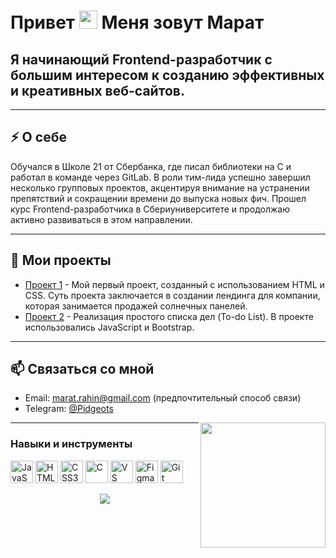 # Привет <img src="https://github.com/sciencepal/sciencepal/blob/master/assets/Hi.gif" width="29px"> Меня зовут Марат

## Я начинающий Frontend-разработчик с большим интересом к созданию эффективных и креативных веб-сайтов.

---

## ⚡ О себе

Обучался в Школе 21 от Сбербанка, где писал библиотеки на C и работал в команде через GitLab. В роли тим-лида успешно завершил несколько групповых проектов, акцентируя внимание на устранении препятствий и сокращении времени до выпуска новых фич. Прошел курс Frontend-разработчика в Сбериуниверситете и продолжаю активно развиваться в этом направлении.

---

## 📂 Мои проекты

- [Проект 1](https://pidgeots.github.io/sberuniversity-project/) - Мой первый проект, созданный с использованием HTML и CSS. Суть проекта заключается в создании лендинга для компании, которая занимается продажей солнечных панелей.
- [Проект 2](https://pidgeots.github.io/to-do-list/) - Реализация простого списка дел (To-do List). В проекте использовались JavaScript и Bootstrap.

---

## 📫 Связаться со мной

- Email: [marat.rahin@gmail.com](mailto:marat.rahin@gmail.com) (предпочтительный способ связи)
- Telegram: [@Pidgeots](https://t.me/Pidgeots)

<img align='right' src='https://user-images.githubusercontent.com/5713670/87202985-820dcb80-c2b6-11ea-9f56-7ec461c497c3.gif' width='200"'>

---

### Навыки и инструменты

<p align="left">
<a href="https://developer.mozilla.org/en-US/docs/Web/JavaScript" target="_blank" rel="noreferrer"><img src="https://raw.githubusercontent.com/danielcranney/readme-generator/main/public/icons/skills/javascript-colored.svg" width="36" height="36" alt="JavaScript" /></a>
<a href="https://developer.mozilla.org/en-US/docs/Glossary/HTML5" target="_blank" rel="noreferrer"><img src="https://raw.githubusercontent.com/danielcranney/readme-generator/main/public/icons/skills/html5-colored.svg" width="36" height="36" alt="HTML5" /></a>
<a href="https://www.w3.org/TR/CSS/#css" target="_blank" rel="noreferrer"><img src="https://raw.githubusercontent.com/danielcranney/readme-generator/main/public/icons/skills/css3-colored.svg" width="36" height="36" alt="CSS3" /></a>
<a href="https://docs.microsoft.com/en-us/cpp/?view=msvc-170" target="_blank" rel="noreferrer"><img src="https://raw.githubusercontent.com/danielcranney/readme-generator/main/public/icons/skills/c-colored.svg" width="36" height="36" alt="C" /></a>
<a href="https://code.visualstudio.com/" target="_blank" rel="noreferrer"><img src="https://raw.githubusercontent.com/danielcranney/readme-generator/main/public/icons/skills/visualstudiocode.svg" width="36" height="36" alt="VS Code" /></a>
<a href="https://www.figma.com/" target="_blank" rel="noreferrer"><img src="https://raw.githubusercontent.com/danielcranney/readme-generator/main/public/icons/skills/figma-colored.svg" width="36" height="36" alt="Figma" /></a>
<a href="https://git-scm.com/" target="_blank" rel="noreferrer"><img src="https://raw.githubusercontent.com/danielcranney/readme-generator/main/public/icons/skills/git-colored.svg" width="36" height="36" alt="Git" /></a>
</p>

<p align="center">
  <img src="https://capsule-render.vercel.app/api?type=waving&color=gradient&height=60&section=footer&width=100"/>
</p>

